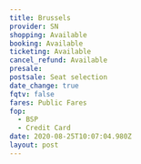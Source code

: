 ```yaml
---
title: Brussels
provider: SN
shopping: Available
booking: Available
ticketing: Available
cancel_refund: Available
presale:
postsale: Seat selection
date_change: true
fqtv: false
fares: Public Fares
fop:
  - BSP
  - Credit Card
date: 2020-08-25T10:07:04.980Z
layout: post
---
```

